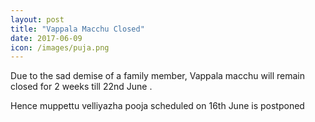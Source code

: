 ```yaml
---
layout: post
title: "Vappala Macchu Closed"
date: 2017-06-09
icon: /images/puja.png
---
```


Due to the sad demise of a family member, Vappala macchu will remain closed for 2 weeks till 22nd June . 

Hence muppettu velliyazha pooja scheduled on 16th June is postponed
